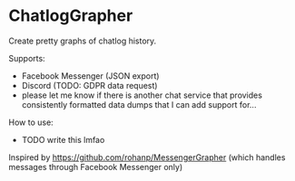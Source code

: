 # ChatlogGrapher

Create pretty graphs of chatlog history.

Supports:
- Facebook Messenger (JSON export)
- Discord (TODO: GDPR data request)
- please let me know if there is another chat service that provides consistently formatted data dumps that I can add support for...

How to use:
- TODO write this lmfao

Inspired by https://github.com/rohanp/MessengerGrapher (which handles messages through Facebook Messenger only)

